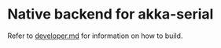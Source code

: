# Native backend for akka-serial

Refer to [developer.md](../../site/jekyll/documentation/developer.md) for information on how to build.
